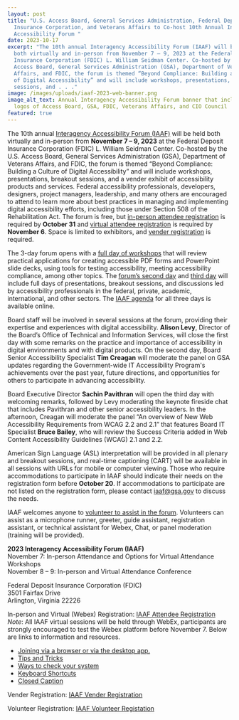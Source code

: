 ```yaml
---
layout: post
title: "U.S. Access Board, General Services Administration, Federal Deposit
  Insurance Corporation, and Veterans Affairs to Co-host 10th Annual Interagency
  Accessibility Forum "
date: 2023-10-17
excerpt: "The 10th annual Interagency Accessibility Forum (IAAF) will be held
  both virtually and in-person from November 7 – 9, 2023 at the Federal Deposit
  Insurance Corporation (FDIC) L. William Seidman Center. Co-hosted by the U.S.
  Access Board, General Services Administration (GSA), Department of Veterans
  Affairs, and FDIC, the forum is themed “Beyond Compliance: Building a Culture
  of Digital Accessibility” and will include workshops, presentations, breakout
  sessions, and . . ."
image: /images/uploads/iaaf-2023-web-banner.png
image_alt_text: Annual Interagency Accessibility Forum banner that includes
  logos of Access Board, GSA, FDIC, Veterans Affairs, and CIO Council
featured: true
---
```

The 10th annual [Interagency Accessibility Forum (IAAF)](https://www.section508.gov/iaaf/) will be held both virtually and in-person from **November 7 – 9, 2023** at the Federal Deposit Insurance Corporation (FDIC) L. William Seidman Center. Co-hosted by the U.S. Access Board, General Services Administration (GSA), Department of Veterans Affairs, and FDIC, the forum is themed “Beyond Compliance: Building a Culture of Digital Accessibility” and will include workshops, presentations, breakout sessions, and a vender exhibit of accessibility products and services. Federal accessibility professionals, developers, designers, project managers, leadership, and many others are encouraged to attend to learn more about best practices in managing and implementing digital accessibility efforts, including those under Section 508 of the Rehabilitation Act. The forum is free, but [in-person attendee registration](https://nam10.safelinks.protection.outlook.com/?url=https%3A%2F%2Fweb.cvent.com%2Fevent%2F8bee52ee-a698-4c27-bfbb-38e4f3304c86%2Fsummary%3Frt%3DCIdl4H1qNk6ktXIRfeWy-A&data=05%7C01%7Cbratta%40access-board.gov%7Ce8db64d4acfc4f5d62f808dbcabf30d9%7Cfc6093f5e55e4f93b2cf26d0822201c9%7C0%7C0%7C638326694744218192%7CUnknown%7CTWFpbGZsb3d8eyJWIjoiMC4wLjAwMDAiLCJQIjoiV2luMzIiLCJBTiI6Ik1haWwiLCJXVCI6Mn0%3D%7C3000%7C%7C%7C&sdata=3K6zTtQRjORRr1CC%2FnYv3RsEHrHEFQiesMKE27KspY0%3D&reserved=0) is required by **October 31** and [virtual attendee registration](https://nam10.safelinks.protection.outlook.com/?url=https%3A%2F%2Fweb.cvent.com%2Fevent%2F8bee52ee-a698-4c27-bfbb-38e4f3304c86%2Fsummary%3Frt%3DCIdl4H1qNk6ktXIRfeWy-A&data=05%7C01%7Cbratta%40access-board.gov%7Ce8db64d4acfc4f5d62f808dbcabf30d9%7Cfc6093f5e55e4f93b2cf26d0822201c9%7C0%7C0%7C638326694744218192%7CUnknown%7CTWFpbGZsb3d8eyJWIjoiMC4wLjAwMDAiLCJQIjoiV2luMzIiLCJBTiI6Ik1haWwiLCJXVCI6Mn0%3D%7C3000%7C%7C%7C&sdata=3K6zTtQRjORRr1CC%2FnYv3RsEHrHEFQiesMKE27KspY0%3D&reserved=0) is required by **November 6**. Space is limited to exhibitors, and [vender registration](https://nam10.safelinks.protection.outlook.com/?url=https%3A%2F%2Fweb.cvent.com%2Fevent%2F8bee52ee-a698-4c27-bfbb-38e4f3304c86%2Fsummary%3Frt%3DJr_u5o-wHUaBRGlK1GwBOQ&data=05%7C01%7Cbratta%40access-board.gov%7Ce8db64d4acfc4f5d62f808dbcabf30d9%7Cfc6093f5e55e4f93b2cf26d0822201c9%7C0%7C0%7C638326694744374424%7CUnknown%7CTWFpbGZsb3d8eyJWIjoiMC4wLjAwMDAiLCJQIjoiV2luMzIiLCJBTiI6Ik1haWwiLCJXVCI6Mn0%3D%7C3000%7C%7C%7C&sdata=Tc6VqBP1V5udmCKiVV4BMsk7aV1vq4RBc%2F%2B3ZhIuUUE%3D&reserved=0) is required. 

The 3-day forum opens with a [full day of workshops](https://www.section508.gov/iaaf/archives/agenda-2023/) that will review practical applications for creating accessible PDF forms and PowerPoint slide decks, using tools for testing accessibility, meeting accessibility compliance, among other topics. The [forum’s second day](https://www.section508.gov/iaaf/archives/agenda-2023/#day2) and [third day](https://www.section508.gov/iaaf/archives/agenda-2023/#day3) will include full days of presentations, breakout sessions, and discussions led by accessibility professionals in the federal, private, academic, international, and other sectors. The [IAAF agenda](https://www.section508.gov/iaaf/archives/agenda-2023/) for all three days is available online. 

Board staff will be involved in several sessions at the forum, providing their expertise and experiences with digital accessibility. **Alison Levy**, Director of the Board’s Office of Technical and Information Services, will close the first day with some remarks on the practice and importance of accessibility in digital environments and with digital products. On the second day, Board Senior Accessibility Specialist **Tim Creagan** will moderate the panel on GSA updates regarding the Government-wide IT Accessibility Program's achievements over the past year, future directions, and opportunities for others to participate in advancing accessibility.  

Board Executive Director **Sachin Pavithran** will open the third day with welcoming remarks, followed by Levy moderating the keynote fireside chat that includes Pavithran and other senior accessibility leaders. In the afternoon, Creagan will moderate the panel “An overview of New Web Accessibility Requirements from WCAG 2.2 and 2.1” that features Board IT Specialist **Bruce Bailey**, who will review the Success Criteria added in Web Content Accessibility Guidelines (WCAG) 2.1 and 2.2. 

American Sign Language (ASL) interpretation will be provided in all plenary and breakout sessions, and real-time captioning (CART) will be available in all sessions with URLs for mobile or computer viewing. Those who require accommodations to participate in IAAF should indicate their needs on the registration form before **October 20**. If accommodations to participate are not listed on the registration form, please contact [iaaf@gsa.gov](mailto:iaaf@gsa.gov) to discuss the needs. 

IAAF welcomes anyone to [volunteer to assist in the forum](https://web.cvent.com/event/8bee52ee-a698-4c27-bfbb-38e4f3304c86/summary?rt=oKcyWTKkVEKjj-swXjHVTw). Volunteers can assist as a microphone runner, greeter, guide assistant, registration assistant, or technical assistant for Webex, Chat, or panel moderation (training will be provided). 

**2023 Interagency Accessibility Forum (IAAF)** \
November 7: In-person Attendance and Options for Virtual Attendance Workshops \
November 8 – 9: In-person and Virtual Attendance Conference 

Federal Deposit Insurance Corporation (FDIC) \
3501 Fairfax Drive \
Arlington, Virginia 22226 

In-person and Virtual (Webex) Registration: [IAAF Attendee Registration](https://web.cvent.com/event/8bee52ee-a698-4c27-bfbb-38e4f3304c86/summary?rt=CIdl4H1qNk6ktXIRfeWy-A) \
*Note*: All IAAF virtual sessions will be held through WebEx, participants are strongly encouraged to test the Webex platform before November 7. Below are links to information and resources. 

* [Joining via a browser or via the desktop app.](https://help.webex.com/en-us/article/8l0y08/Join-a-webinar) 
* [Tips and Tricks](https://help.webex.com/en-us/article/nc2bqt1/Tips-and-tricks-for-using-audio-with-Webex-Meetings-Suite) 
* [Ways to check your system](https://help.webex.com/en-us/article/ns63yvy/Check-the-performance-of-your-Webex-meetings) 
* [Keyboard Shortcuts](https://help.webex.com/en-us/article/7wr87q/Webex-App-%7C-Keyboard-navigation-and-shortcuts#reference-template_a0ac691e-a653-4152-9a20-60c8627bd454) 
* [Closed Caption](https://help.webex.com/en-us/article/lzi8h2/Show-or-hide-automated-closed-captions-during-a-Webex-meeting-or-webinar) 

Vender Registration: [IAAF Vender Registration](https://web.cvent.com/event/8bee52ee-a698-4c27-bfbb-38e4f3304c86/summary?rt=Jr_u5o-wHUaBRGlK1GwBOQ)  

Volunteer Registration: [IAAF Volunteer Registation](https://web.cvent.com/event/8bee52ee-a698-4c27-bfbb-38e4f3304c86/summary?rt=oKcyWTKkVEKjj-swXjHVTw)

